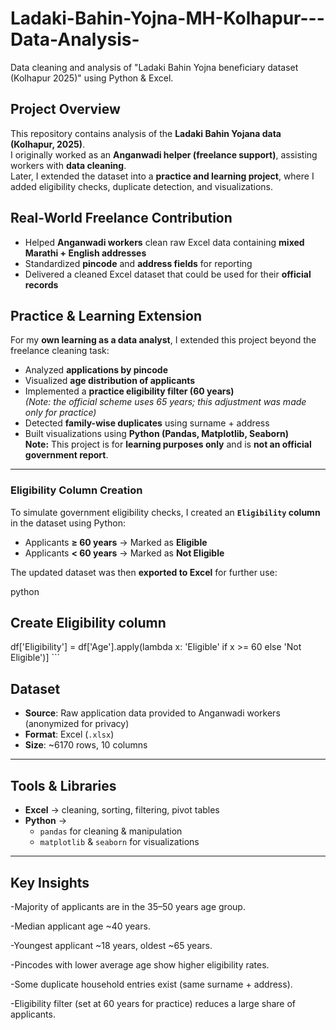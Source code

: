 # Ladaki-Bahin-Yojna-MH-Kolhapur---Data-Analysis-
Data cleaning and analysis of "Ladaki Bahin Yojna beneficiary dataset (Kolhapur 2025)" using Python &amp; Excel.
##  Project Overview
This repository contains analysis of the **Ladaki Bahin Yojana data (Kolhapur, 2025)**.  
I originally worked as an **Anganwadi helper (freelance support)**, assisting workers with **data cleaning**.  
Later, I extended the dataset into a **practice and learning project**, where I added eligibility checks, duplicate detection, and visualizations.

##  Real-World Freelance Contribution
- Helped **Anganwadi workers** clean raw Excel data containing **mixed Marathi + English addresses**  
- Standardized **pincode** and **address fields** for reporting  
- Delivered a cleaned Excel dataset that could be used for their **official records**  

##  Practice & Learning Extension
For my **own learning as a data analyst**, I extended this project beyond the freelance cleaning task:  

-  Analyzed **applications by pincode**  
-  Visualized **age distribution of applicants**  
-  Implemented a **practice eligibility filter (60 years)**  
  *(Note: the official scheme uses 65 years; this adjustment was made only for practice)*  
-  Detected **family-wise duplicates** using surname + address  
-  Built visualizations using **Python (Pandas, Matplotlib, Seaborn)**  
   **Note:** This project is for **learning purposes only** and is **not an official government report**.  
---
### Eligibility Column Creation  
To simulate government eligibility checks, I created an **`Eligibility` column** in the dataset using Python:  
- Applicants **≥ 60 years** → Marked as **Eligible**  
- Applicants **< 60 years** → Marked as **Not Eligible**  

The updated dataset was then **exported to Excel** for further use:  

python
## Create Eligibility column
df['Eligibility'] = df['Age'].apply(lambda x: 'Eligible' if x >= 60 else 'Not Eligible')]  ```


##  Dataset
- **Source**: Raw application data provided to Anganwadi workers (anonymized for privacy)  
- **Format**: Excel (`.xlsx`)  
- **Size**: ~6170 rows, 10 columns  

---

##  Tools & Libraries
- **Excel** → cleaning, sorting, filtering, pivot tables  
- **Python** →  
  - `pandas` for cleaning & manipulation  
  - `matplotlib` & `seaborn` for visualizations  

---

## Key Insights
-Majority of applicants are in the 35–50 years age group.

-Median applicant age ~40 years.

-Youngest applicant ~18 years, oldest ~65 years.

-Pincodes with lower average age show higher eligibility rates.

-Some duplicate household entries exist (same surname + address).

-Eligibility filter (set at 60 years for practice) reduces a large share of applicants.
